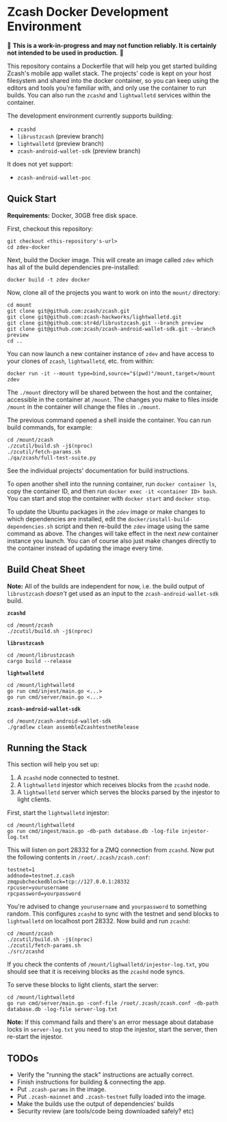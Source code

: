 # Zcash Docker Development Environment

🛑 **This is a work-in-progress and may not function reliably. It is certainly not
intended to be used in production.** 🛑

This repository contains a Dockerfile that will help you get started building
Zcash's mobile app wallet stack. The projects' code is kept on your host
filesystem and shared into the docker container, so you can keep using the
editors and tools you're familiar with, and only use the container to run
builds. You can also run the `zcashd` and `lightwalletd` services within the
container.

The development environment currently supports building:

- `zcashd`
- `librustzcash` (preview branch)
- `lightwalletd` (preview branch)
- `zcash-android-wallet-sdk` (preview branch)

It does not yet support:

- `zcash-android-wallet-poc`

## Quick Start

**Requirements:** Docker, 30GB free disk space.

First, checkout this repository:

```
git checkout <this-repository's-url>
cd zdev-docker
```
Next, build the Docker image. This will create an image called `zdev` which
has all of the build dependencies pre-installed:

```
docker build -t zdev docker
```

Now, clone all of the projects you want to work on into the `mount/` directory:

```
cd mount
git clone git@github.com:zcash/zcash.git
git clone git@github.com:zcash-hackworks/lightwalletd.git
git clone git@github.com:str4d/librustzcash.git --branch preview
git clone git@github.com:zcash/zcash-android-wallet-sdk.git --branch preview
cd ..
```

You can now launch a new container instance of `zdev` and have access to your
clones of `zcash`, `lightwalletd`, etc. from within:

```
docker run -it --mount type=bind,source="$(pwd)"/mount,target=/mount zdev
```

The `./mount` directory will be shared between the host and the container,
accessible in the container at `/mount`. The changes you make to files inside
`/mount` in the container will change the files in `./mount`.

The previous command opened a shell inside the container. You can run build
commands, for example:

```
cd /mount/zcash
./zcutil/build.sh -j$(nproc)
./zcutil/fetch-params.sh
./qa/zcash/full-test-suite.py
```

See the individual projects' documentation for build instructions.

To open another shell into the running container, run `docker container ls`,
copy the container ID, and then run `docker exec -it <container ID> bash`. You
can start and stop the container with `docker start` and `docker stop`.

To update the Ubuntu packages in the `zdev` image or make changes to which
dependencies are installed, edit the `docker/install-build-dependencies.sh`
script and then re-build the `zdev` image using the same command as above. The
changes will take effect in the next *new* container instance you launch. You
can of course also just make changes directly to the container instead of
updating the image every time.

## Build Cheat Sheet

**Note:** All of the builds are independent for now, i.e. the build output of
`librustzcash` *doesn't* get used as an input to the `zcash-android-wallet-sdk`
build.

**`zcashd`**

```
cd /mount/zcash
./zcutil/build.sh -j$(nproc)
```

**`librustzcash`**

```
cd /mount/librustzcash
cargo build --release
```

**`lightwalletd`**

```
cd /mount/lightwalletd
go run cmd/injest/main.go <...>
go run cmd/server/main.go <...>
```

**`zcash-android-wallet-sdk`**

```
cd /mount/zcash-android-wallet-sdk
./gradlew clean assembleZcashtestnetRelease
```

## Running the Stack

This section will help you set up:

1. A `zcashd` node connected to testnet.
2. A `lightwalletd` injestor which receives blocks from the `zcashd` node.
3. A `lightwalletd` server which serves the blocks parsed by the injestor to
   light clients.

First, start the `lightwalletd` injestor:

```
cd /mount/lightwalletd
go run cmd/ingest/main.go -db-path database.db -log-file injestor-log.txt
```

This will listen on port 28332 for a ZMQ connection from `zcashd`. Now put the
following contents in `/root/.zcash/zcash.conf`:

```
testnet=1
addnode=testnet.z.cash
zmqpubcheckedblock=tcp://127.0.0.1:28332
rpcuser=yourusername
rpcpassword=yourpassword
```

You're advised to change `yourusername` and `yourpassword` to something random.
This configures `zcashd` to sync with the testnet and send blocks to
`lightwalletd` on localhost port 28332. Now build and run `zcashd`:

```
cd /mount/zcash
./zcutil/build.sh -j$(nproc)
./zcutil/fetch-params.sh
./src/zcashd
```

If you check the contents of `/mount/lighwalletd/injestor-log.txt`, you should
see that it is receiving blocks as the `zcashd` node syncs.

To serve these blocks to light clients, start the server:

```
cd /mount/lightwalletd
go run cmd/server/main.go -conf-file /root/.zcash/zcash.conf -db-path database.db -log-file server-log.txt
```
**Note:** If this command fails and there's an error message about database
locks in `server-log.txt` you need to stop the injestor, start the server, then
re-start the injestor.

## TODOs

- Verify the "running the stack" instructions are actually correct.
- Finish instructions for building & connecting the app.
- Put `.zcash-params` in the image.
- Put `.zcash-mainnet` and `.zcash-testnet` fully loaded into the image.
- Make the builds use the output of dependencies' builds
- Security review (are tools/code being downloaded safely? etc)
